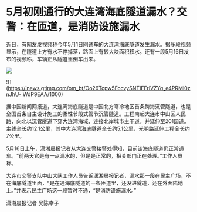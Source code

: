 # 5月初刚通行的大连湾海底隧道漏水？交警：在匝道，是消防设施漏水

近日，有网友发视频称今年5月1日刚通车的大连湾海底隧道发生漏水。据多段视频显示，在隧道上方有水不停掉落，路面上有较大块面积积水。还有一段5月16日发布的视频称，车辆正从隧道里倒车出来。

![](https://inews.gtimg.com/om_bt/OTCO5uDxGuhkslcrxvMrwV6qAkXAgrAwCVIty85FalxZcAA/1000)

![](https://inews.gtimg.com/om_bt/Oo26Tcpw5FccvySNTIFFrlVZYq_e4PRMl0znJhU-
WdP9EAA/1000)

据中国新闻网报道，大连湾海底隧道是中国北方寒冷地区首条跨海沉管隧道，也是全国首条自主设计施工的柔性节段式管节沉管隧道。工程南起大连市中山区人民路，向北以沉管隧道下穿大连湾海域，连接北岸城市主干道，并延伸至201国道。主线全长约12.1公里，其中大连湾海底隧道全长约5.1公里，光明路延伸工程全长约7公里。

5月16日上午，潇湘晨报记者从大连交警接警处得知，目前该海底隧道仍正常通车。“前两天它是有一点漏水的，但是是正常的，相关部门正在处理。”工作人员称。

大连市交警支队中山大队工作人员告诉潇湘晨报记者，漏水那一段在民主广场，不在海底隧道里面，“是在通海底隧道的一条匝道里，还没进隧道，还在外面陆地上。”并表示民主广场这一段暂时不通，“是消防设施漏水。”

潇湘晨报记者 吴陈幸子

